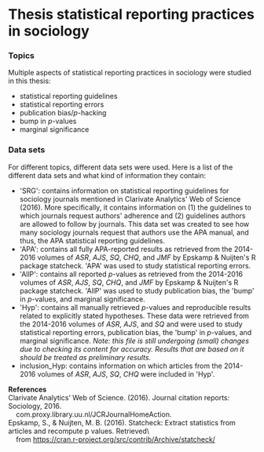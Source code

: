 # Thesis statistical reporting practices in sociology

### Topics
Multiple aspects of statistical reporting practices in sociology were studied in this thesis:
- statistical reporting guidelines
- statistical reporting errors
- publication bias/*p*-hacking
- bump in *p*-values
- marginal significance


### Data sets
For different topics, different data sets were used. Here is a list of the different data sets and what kind of information they contain:
- 'SRG': contains information on statistical reporting guidelines for sociology journals mentioned in Clarivate Analytics' Web of Science (2016). More specifically, it contains information on (1) the guidelines to which journals request authors' adherence and (2)  guidelines authors are allowed to follow by journals. This data set was created to see how many sociology journals request that authors use the APA manual, and thus, the APA statistical reporting guidelines.
- 'APA': contains all fully APA-reported results as retrieved from the 2014-2016 volumes of *ASR*, *AJS*, *SQ*, *CHQ*, and *JMF* by Epskamp & Nuijten's R package statcheck. 'APA' was used to study statistical reporting errors.
- 'AllP': contains all reported *p*-values as retrieved from the 2014-2016 volumes of *ASR*, *AJS*, *SQ*, *CHQ*, and *JMF* by Epskamp & Nuijten's R package statcheck. 'AllP' was used to study publication bias, the 'bump' in *p*-values, and marginal significance.
- 'Hyp': contains all manually retrieved *p*-values and reproducible results related to explicitly stated hypotheses. These data were retrieved from the 2014-2016 volumes of *ASR*, *AJS*, and *SQ* and were used to study statistical reporting errors, publication bias, the 'bump' in *p*-values, and marginal significance. *Note: this file is still undergoing (small) changes due to checking its content for accuracy. Results that are based on it should be treated as preliminary results.*
- inclusion_Hyp: contains information on which articles from the 2014-2016 volumes of *ASR*, *AJS*, *SQ*, *CHQ* were included in 'Hyp'.


**References**\
Clarivate Analytics’ Web of Science. (2016). Journal citation reports: Sociology, 2016.\
&nbsp;&nbsp;&nbsp;&nbsp;com.proxy.library.uu.nl/JCRJournalHomeAction.\
Epskamp, S., & Nuijten, M. B. (2016). Statcheck: Extract statistics from articles and recompute p values. Retrieved\  
&nbsp;&nbsp;&nbsp;&nbsp;from https://cran.r-project.org/src/contrib/Archive/statcheck/
